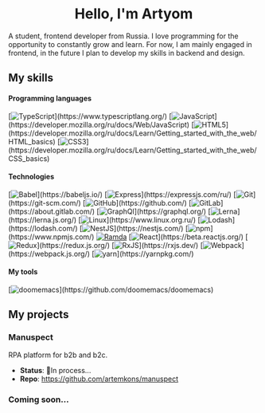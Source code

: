 <h1 align="center">Hello, I'm Artyom</h1>

A student, frontend developer from Russia. I love programming for the opportunity to constantly grow and learn. For now, I am mainly engaged in frontend, in the future I plan to develop my skills in backend and design.

<h2>My skills</h2>
  
  <h4>Programming languages</h4>
  
  [![TypeScript](https://img.shields.io/badge/-TypeScript-FFFFFF?logo="TypeScript")](https://www.typescriptlang.org/)
  [![JavaScript](https://img.shields.io/badge/-JavaScript-black?logo="JavaScript")](https://developer.mozilla.org/ru/docs/Web/JavaScript)
  [![HTML5](https://img.shields.io/badge/-HTML5-FFFFFF?logo="HTML5")](https://developer.mozilla.org/ru/docs/Learn/Getting_started_with_the_web/HTML_basics)
  [![CSS3](https://img.shields.io/badge/-CSS3-006BC0?logo="CSS3")](https://developer.mozilla.org/ru/docs/Learn/Getting_started_with_the_web/CSS_basics)
  
  <h4>Technologies</h4>
  
  [![Babel](https://img.shields.io/badge/-Babel-3B3C38?logo="Babel")](https://babeljs.io/)
  [![Express](https://img.shields.io/badge/-Express-black?logo="Express")](https://expressjs.com/ru/)
  [![Git](https://img.shields.io/badge/-git-E7E6DE?logo="Git")](https://git-scm.com/)
  [![GitHub](https://img.shields.io/badge/-GitHub-1C2128?logo="GitHub")](https://github.com/)
  [![GitLab](https://img.shields.io/badge/-GitLab-FFFFFF?logo="GitLab")](https://about.gitlab.com/)
  [![GraphQl](https://img.shields.io/badge/-GraphQl-171E26?logo="GraphQl")](https://graphql.org/)
  [![Lerna](https://img.shields.io/badge/-Lerna-1F2937?logo="Lerna")](https://lerna.js.org/)
  [![Linux](https://img.shields.io/badge/-Linux-2E3325?logo="Linux")](https://www.linux.org.ru/)
  [![Lodash](https://img.shields.io/badge/-Lodash-FFFFFF?logo="Lodash")](https://lodash.com/)
  [![NestJS](https://img.shields.io/badge/-NestJS-0E0E10?logo="NestJS")](https://nestjs.com/)
  [![npm](https://img.shields.io/badge/-npm-FFFFFF?logo="npm")](https://www.npmjs.com/)
  [![Ramda](https://img.shields.io/badge/-Ramda-884499)](https://ramdajs.com/)
  [![React](https://img.shields.io/badge/-React-23272F?logo="React")](https://beta.reactjs.org/)
  [![Redux](https://img.shields.io/badge/-Redux-593D88?logo="Redux")](https://redux.js.org/)
  [![RxJS](https://img.shields.io/badge/-RxJs-D81B60?logo="ReactiveX")](https://rxjs.dev/)
  [![Webpack](https://img.shields.io/badge/-Webpack-101619?logo="Webpack")](https://webpack.js.org/)
  [![yarn](https://img.shields.io/badge/-yarn-FFFFFF?logo="yarn")](https://yarnpkg.com/)
  
  <h4>My tools</h4>

  [![doomemacs](https://img.shields.io/badge/-doomemacs-EFEADB?logo="GNUEmacs")](https://github.com/doomemacs/doomemacs)
  
<h2>My projects</h2>
  
  ### Manuspect
  RPA platform for b2b and b2c.
  - **Status**: :hammer:In process...
  - **Repo**: https://github.com/artemkons/manuspect

### Coming soon...
  
